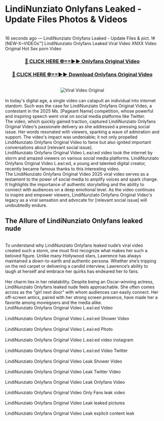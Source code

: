 # LindiNunziato Onlyfans Leaked - Update Files Photos & Videos 
<br>
16 seconds ago — LindiNunziato Onlyfans Leaked - Update Files & pict. !#[NEW-X~VIDEOs™] LindiNunziato Onlyfans Leaked Viral Video XNXX Video Original Hot Sex porn Video
<br>
<div align="center">
<h3><a href="http://freeplayer.one?title=LindiNunziato&ref=25OR" rel="nofollow">🔴 CLICK HERE 🌐==►► Onlyfans Original Video</a></h3>
<h3><a href="http://freeplayer.one?title=LindiNunziato&ref=25OR" rel="nofollow">🔴 CLICK HERE 🌐==►► Download Onlyfans Original Video</a></h3>
<br>
<a href="http://freeplayer.one?title=LindiNunziato&ref=25OR" rel="nofollow" data-target="animated-image.originalLink"><img src="https://i.ibb.co.com/xMMVF88/686577567.gif" alt="Viral Video Original" style="max-width: 100%; display: inline-block;" data-target="animated-image.originalImage"></a>
</div>
<br>
In today's digital age, a single video can catapult an individual into internet stardom. Such was the case for LindiNunziato Onlyfans Original Video, a contestant in the 2025 Ms. [Pageant Name] competition, whose powerful and inspiring speech went viral on social media platforms like Twitter.
<br>
The video, which quickly gained traction, captured LindiNunziato Onlyfans Original Video's passionate delivery as she addressed a pressing social issue. Her words resonated with viewers, sparking a wave of admiration and support. The video's impact was undeniable; it not only propelled LindiNunziato Onlyfans Original Video to fame but also ignited important conversations about [relevant social issue].
<br>
LindiNunziato Onlyfans Original Video L.ea𝚔ed video took the internet by storm and amazed viewers on various social media platforms. LindiNunziato Onlyfans Original Video L.ea𝚔ed, a young and talented digital creator, recently became famous thanks to this interesting video.
<br>
The LindiNunziato Onlyfans Original Video 2025 viral video serves as a testament to the power of social media to amplify voices and spark change. It highlights the importance of authentic storytelling and the ability to connect with audiences on a deep emotional level. As the video continues to inspire and empower viewers, LindiNunziato Onlyfans Original Video's legacy as a viral sensation and advocate for [relevant social issue] will undoubtedly endure.
<br>
<h2>The Allure of LindiNunziato Onlyfans leaked nude</h2>
<br>
To understand why LindiNunziato Onlyfans leaked nude’s viral video created such a storm, one must first recognize what makes her such a beloved figure. Unlike many Hollywood stars, Lawrence has always maintained a down-to-earth and authentic persona. Whether she’s tripping on the red carpet or delivering a candid interview, Lawrence’s ability to laugh at herself and embrace her quirks has endeared her to fans.
<br><br>
Her charm lies in her relatability. Despite being an Oscar-winning actress, LindiNunziato Onlyfans leaked nude feels approachable. She often comes across as the "girl next door" with whom audiences can easily connect. Her off-screen antics, paired with her strong screen presence, have made her a favorite among moviegoers and the media alike.
<br>
LindiNunziato Onlyfans Original Video L.ea𝚔ed Video
<br><br>
LindiNunziato Onlyfans Original Video L.ea𝚔ed Shower Video
<br><br>
LindiNunziato Onlyfans Original Video L.ea𝚔ed Photo
<br><br>
LindiNunziato Onlyfans Original Video L.ea𝚔ed video instagram
<br><br>
LindiNunziato Onlyfans Original Video L.ea𝚔ed Video Twitter
<br><br>
LindiNunziato Onlyfans Original Video Leak Shower Video
<br><br>
LindiNunziato Onlyfans Original Video Leak Twitter Video
<br><br>
LindiNunziato Onlyfans Original Video Leak Onlyfans Video
<br><br>
LindiNunziato Onlyfans Original Video Only Fans leak video
<br><br>
LindiNunziato Onlyfans Original Video Leak leaked pictures
<br><br>
LindiNunziato Onlyfans Original Video Leak explicit content leak